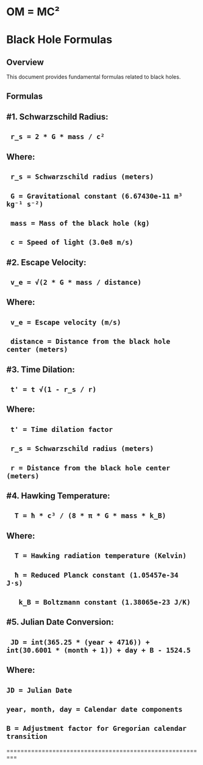 # OM = MC²
# Black Hole Formulas

## Overview
This document provides fundamental formulas related to black holes.

## Formulas

#1. Schwarzschild Radius:
-----
  ``` r_s = 2 * G * mass / c²```
----
Where:
----
``` r_s = Schwarzschild radius (meters)```
----
``` G = Gravitational constant (6.67430e-11 m³ kg⁻¹ s⁻²)```
----
``` mass = Mass of the black hole (kg)```
----
``` c = Speed of light (3.0e8 m/s)```
----
#2. Escape Velocity:
----
``` v_e = √(2 * G * mass / distance)```
----
Where:
----
``` v_e = Escape velocity (m/s)```
----
``` distance = Distance from the black hole center (meters)```
----

#3. Time Dilation:
----
``` t' = t √(1 - r_s / r)```
----
Where:
----
``` t' = Time dilation factor```
----
``` r_s = Schwarzschild radius (meters)```
----
``` r = Distance from the black hole center (meters)```
----

#4. Hawking Temperature:
----
```  T = ħ * c³ / (8 * π * G * mass * k_B)```
----
Where:
-----
```  T = Hawking radiation temperature (Kelvin)```
-----
```  ħ = Reduced Planck constant (1.05457e-34 J·s)```
-----
```   k_B = Boltzmann constant (1.38065e-23 J/K)```
-----
#5. Julian Date Conversion:
-----
```  JD = int(365.25 * (year + 4716)) + int(30.6001 * (month + 1)) + day + B - 1524.5 ```
-----
Where:
----
``` JD = Julian Date ```
----
``` year, month, day = Calendar date components ```
----
``` B = Adjustment factor for Gregorian calendar transition ```
----
=========================================================
